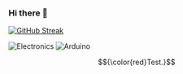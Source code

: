 ### Hi there 👋
[![GitHub Streak](https://github-readme-streak-stats.herokuapp.com?user=samatachai%20&theme=dark&hide_border=true&mode=weekly)](https://git.io/streak-stats)

![Electronics](https://img.icons8.com/color/48/000000/electronics.png) ![Arduino](https://img.icons8.com/color/48/000000/arduino.png)

$${\color{red}Test.}$$
<!--
**samatachai/samatachai** is a ✨ _special_ ✨ repository because its `README.md` (this file) appears on your GitHub profile.

Here are some ideas to get you started:

- 🔭 I’m currently working on ...
- 🌱 I’m currently learning ...
- 👯 I’m looking to collaborate on ...
- 🤔 I’m looking for help with ...
- 💬 Ask me about ...
- 📫 How to reach me: ...
- 😄 Pronouns: ...
- ⚡ Fun fact: ...
-->
